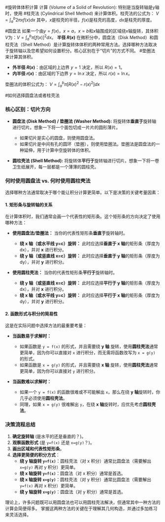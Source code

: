 #旋转体体积计算 计算 (Volume of a Solid of Revolution): 特别是当旋转轴是y轴时，使用 #柱壳法 (Cylindrical Shell Method) 来计算体积。柱壳法的公式为：
    $V=\int_{a}^{b}2\pi xf(x)dx$
    其中，$x$是柱壳的半径，$f(x)$是柱壳的高度，$dx$是柱壳的厚度。


#圆盘法 如果一个由$y=f(x)$，$x=a$，$x=b$和$x$轴围成的区域绕$x$轴旋转，其体积$V$为：$V=\int_a^b \pi [f(x)]^2 dx$。
  **半径 $R(x)$**
在微积分中，圆盘法（Disk Method）和圆柱壳法（Shell Method）是计算旋转体体积的两种常用方法。选择哪种方法取决于旋转轴以及您希望如何设置积分。核心区别在于“切片”的方式不同。
#垫圈法  来计算其体积。
*   **外半径 $R(x)$**：由区域的上边界 $y=1$ 决定，所以 $R(x)=1$。
*   **内半径 $r(x)$**：由区域的下边界 $y=\ln x$ 决定，所以 $r(x)=\ln x$。

垫圈法的体积公式为：
$V=\int_a^b \pi [R(x)^2 - r(x)^2] dx$


#如何选择圆盘法或者柱壳法 
### **核心区别：切片方向**

*   **圆盘法 (Disk Method) / 垫圈法 (Washer Method):** 将旋转体**垂直于**旋转轴进行切片。想象一下将一个面包切成一片片的圆形薄片。
    *   如果切片是实心的圆盘，则使用圆盘法。
    *   如果切片是中间有孔的圆环（垫圈），则使用垫圈法。垫圈法是圆盘法的一种延伸，用于计算中空旋转体的体积。

*   **圆柱壳法 (Shell Method):** 将旋转体**平行于**旋转轴进行切片。想象一下将一卷卫生纸展开，每一层都是一个薄薄的圆柱壳。

### **何时使用圆盘法 vs. 何时使用圆柱壳法**

选择哪种方法通常取决于哪个能让积分计算更简单。以下是决策的关键考量因素：

#### **1. 矩形条与旋转轴的关系**

在计算体积时，我们通常会画一个代表性的矩形条。这个矩形条的方向决定了使用哪种方法：

*   **使用圆盘法/垫圈法：** 当你的代表性矩形条**垂直于**旋转轴时。
    *   **绕 x 轴（或水平线 y=c）旋转：** 此时应选择**垂直于 x 轴**的矩形条（厚度为 dx），并对 **x** 进行积分。
    *   **绕 y 轴（或竖直线 x=c）旋转：** 此时应选择**垂直于 y 轴**的矩形条（厚度为 dy），并对 **y** 进行积分。

*   **使用圆柱壳法：** 当你的代表性矩形条**平行于**旋转轴时。
    *   **绕 y 轴（或竖直线 x=c）旋转：** 此时应选择**平行于 y 轴**的矩形条（厚度为 dx），并对 **x** 进行积分。
    *   **绕 x 轴（或水平线 y=c）旋转：** 此时应选择**平行于 x 轴**的矩形条（厚度为 dy），并对 **y** 进行积分。

#### **2. 函数形式与积分的简易性**

这是在实际问题中选择方法的最重要考量：

*   **当函数易于求解时：**
    *   如果函数是 `y = f(x)` 的形式，并且需要绕 **y 轴** 旋转，使用**圆柱壳法**通常更简单，因为你可以直接对 `x` 进行积分，而无需将函数改写为 `x = g(y)` 的形式。
    *   如果函数是 `x = g(y)` 的形式，并且需要绕 **x 轴** 旋转，使用**圆柱壳法**通常更简单，因为你可以直接对 `y` 进行积分。

*   **当函数难以求解时：**
    *   如果一个 `y = f(x)` 的函数很难或不可能解出 `x`，那么在绕 **y 轴**旋转时，你几乎必须使用**圆柱壳法**。
    *   同理，如果 `x = g(y)` 很难解出 `y`，在绕 **x 轴**旋转时，应优先考虑**圆柱壳法**。

### **决策流程总结**

1.  **确定旋转轴** (是水平的还是垂直的？)。
2.  **观察函数形式** (是 `y=f(x)` 还是 `x=g(y)`？)。
3.  **画出区域和代表性矩形条**。
4.  **选择更简便的积分方式**：
    *   **绕 y 轴旋转 `y=f(x)`**：圆柱壳法（对 x 积分）通常比圆盘法（需要解出 `x=g(y)` 再对 y 积分）更简单。
    *   **绕 x 轴旋转 `y=f(x)`**：圆盘法（对 x 积分）通常是首选。
    *   **绕 x 轴旋转 `x=g(y)`**：圆柱壳法（对 y 积分）通常比圆盘法（需要解出 `y=f(x)` 再对 x 积分）更简单。
    *   **绕 y 轴旋转 `x=g(y)`**：圆盘法（对 y 积分）通常是首选。

理论上，许多问题既可以用圆盘法也可以用圆柱壳法解决，但通常其中一种方法的计算会简便得多。 掌握这两种方法的关键在于理解其几何构造，并通过多加练习来灵活选择。